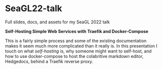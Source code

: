 # SeaGL22-talk
Full slides, docs, and assets for my SeaGL 2022 talk

**Self-Hosting Simple Web Services with Traefik and Docker-Compose**

This is a fairly simple process and some of the existing documentation makes it seem much more complicated than it really is. In this presentation I touch on what *self-hosting* is, why someone might want to self-host, and how to use docker-compose to host the colabritive markdown editor, Hedgedocs, behind a Traefik reverse proxy.
